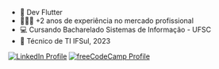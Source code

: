 - 📱 Dev Flutter
- 👨🏼‍💻 +2 anos de experiência no mercado profissional
- 💻 Cursando Bacharelado Sistemas de Informação - UFSC
- 🏫 Técnico de TI IFSul, 2023

[![LinkedIn Profile](https://img.shields.io/badge/LinkedIn-blue?style=flat&logo=linkedin)](https://www.linkedin.com/in/eduardo-faleiro-867b87254)
[![freeCodeCamp Profile](https://img.shields.io/badge/freeCodeCamp-000020?style=flat&logo=freecodecamp)](https://www.freecodecamp.org/eduardoviniciusfaleiro)
